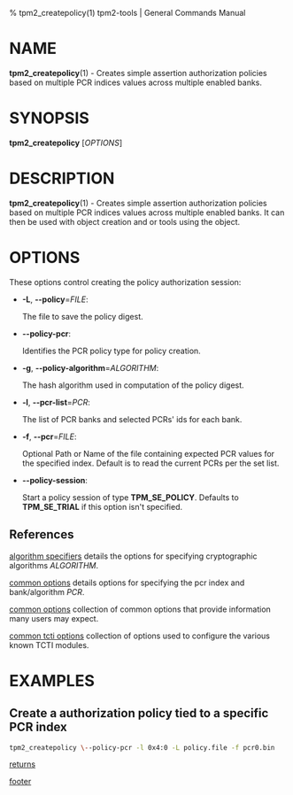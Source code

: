 % tpm2_createpolicy(1) tpm2-tools | General Commands Manual

# NAME

**tpm2_createpolicy**(1) - Creates simple assertion authorization policies based
on multiple PCR indices values across multiple enabled banks.

# SYNOPSIS

**tpm2_createpolicy** [*OPTIONS*]

# DESCRIPTION

**tpm2_createpolicy**(1) - Creates simple assertion authorization policies based
on multiple PCR indices values across multiple enabled banks. It can then be
used with object creation and or tools using the object.

# OPTIONS

These options control creating the policy authorization session:

  * **-L**, **\--policy**=_FILE_:

    The file to save the policy digest.

  * **\--policy-pcr**:

    Identifies the PCR policy type for policy creation.

  * **-g**, **\--policy-algorithm**=_ALGORITHM_:

    The hash algorithm used in computation of the policy digest.

  * **-l**, **\--pcr-list**=_PCR_:

    The list of PCR banks and selected PCRs' ids for each bank.

  * **-f**, **\--pcr**=_FILE_:

    Optional Path or Name of the file containing expected PCR values for the
    specified index. Default is to read the current PCRs per the set list.

  * **\--policy-session**:

    Start a policy session of type **TPM_SE_POLICY**.
    Defaults to **TPM_SE_TRIAL** if this option isn't specified.

## References

[algorithm specifiers](common/alg.md) details the options for specifying
cryptographic algorithms _ALGORITHM_.

[common options](common/pcr.md) details options for specifying the pcr index and
bank/algorithm _PCR_.

[common options](common/options.md) collection of common options that provide
information many users may expect.

[common tcti options](common/tcti.md) collection of options used to configure
the various known TCTI modules.


# EXAMPLES

## Create a authorization policy tied to a specific PCR index
```bash
tpm2_createpolicy \--policy-pcr -l 0x4:0 -L policy.file -f pcr0.bin
```

[returns](common/returns.md)

[footer](common/footer.md)
